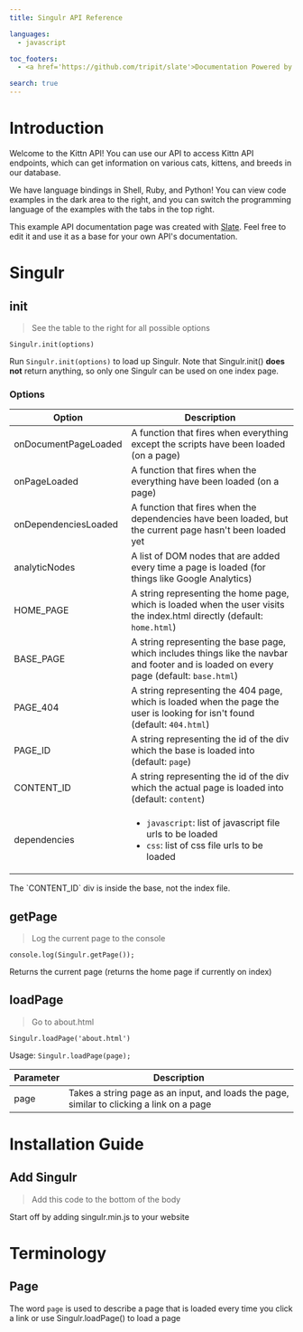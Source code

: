 ```yaml
---
title: Singulr API Reference

languages:
  - javascript

toc_footers:
  - <a href='https://github.com/tripit/slate'>Documentation Powered by Slate</a>

search: true
---
```


# Introduction

Welcome to the Kittn API! You can use our API to access Kittn API endpoints, which can get information on various cats, kittens, and breeds in our database.

We have language bindings in Shell, Ruby, and Python! You can view code examples in the dark area to the right, and you can switch the programming language of the examples with the tabs in the top right.

This example API documentation page was created with [Slate](https://github.com/tripit/slate). Feel free to edit it and use it as a base for your own API's documentation.



# Singulr

## init

> See the table to the right for all possible options

```javasrcipt
Singulr.init(options)
```

Run `Singulr.init(options)` to load up Singulr. Note that Singulr.init() **does not** return anything, so only one
Singulr can be used on one index page.

### Options

Option | Description
--------- | ------------
onDocumentPageLoaded | A function that fires when everything except the scripts have been loaded (on a page)
onPageLoaded | A function that fires when the everything have been loaded (on a page)
onDependenciesLoaded | A function that fires when the dependencies have been loaded, but the current page hasn't been loaded yet
analyticNodes | A list of DOM nodes that are added every time a page is loaded (for things like Google Analytics)
HOME_PAGE | A string representing the home page, which is loaded when the user visits the index.html directly (default: `home.html`)
BASE_PAGE | A string representing the base page, which includes things like the navbar and footer and is loaded on every page (default: `base.html`)
PAGE_404 | A string representing the 404 page, which is loaded when the page the user is looking for isn't found (default: `404.html`)
PAGE_ID | A string representing the id of the div which the base is loaded into (default: `page`)
CONTENT_ID | A string representing the id of the div which the actual page is loaded into (default: `content`)
dependencies | <ul><li><code>javascript</code>: list of javascript file urls to be loaded</li><li><code>css</code>: list of css file urls to be loaded</li></ul>

<aside class="warning">
  The `CONTENT_ID` div is inside the base, not the index file.
</aside>


## getPage

> Log the current page to the console

```
console.log(Singulr.getPage());
```

Returns the current page (returns the home page if currently on index)


## loadPage

> Go to about.html

```
Singulr.loadPage('about.html')
```

Usage: `Singulr.loadPage(page);`

Parameter | Description
----------|------------
page | Takes a string page as an input, and loads the page, similar to clicking a link on a page



# Installation Guide

## Add Singulr

> Add this code to the bottom of the body

Start off by adding singulr.min.js to your website



# Terminology

## Page

The word `page` is used to describe a page that is loaded every time you click a
link or use Singulr.loadPage() to load a page